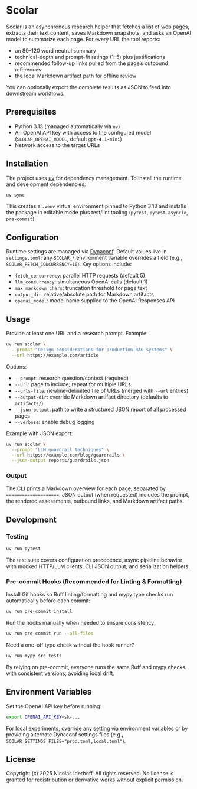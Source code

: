 # Scolar

Scolar is an asynchronous research helper that fetches a list of web pages, extracts their text content, saves Markdown snapshots, and asks an OpenAI model to summarize each page. For every URL the tool reports:

- an 80–120 word neutral summary
- technical-depth and prompt-fit ratings (1–5) plus justifications
- recommended follow-up links pulled from the page’s outbound references
- the local Markdown artifact path for offline review

You can optionally export the complete results as JSON to feed into downstream workflows.

## Prerequisites

- Python 3.13 (managed automatically via `uv`)
- An OpenAI API key with access to the configured model (`SCOLAR_OPENAI_MODEL`, default `gpt-4.1-mini`)
- Network access to the target URLs

## Installation

The project uses [uv](https://github.com/astral-sh/uv) for dependency management. To install the runtime and development dependencies:

```bash
uv sync
```

This creates a `.venv` virtual environment pinned to Python 3.13 and installs the package in editable mode plus test/lint tooling (`pytest`, `pytest-asyncio`, `pre-commit`).

## Configuration

Runtime settings are managed via [Dynaconf](https://www.dynaconf.com/). Default values live in `settings.toml`; any `SCOLAR_*` environment variable overrides a field (e.g., `SCOLAR_FETCH_CONCURRENCY=10`). Key options include:

- `fetch_concurrency`: parallel HTTP requests (default 5)
- `llm_concurrency`: simultaneous OpenAI calls (default 1)
- `max_markdown_chars`: truncation threshold for page text
- `output_dir`: relative/absolute path for Markdown artifacts
- `openai_model`: model name supplied to the OpenAI Responses API

## Usage

Provide at least one URL and a research prompt. Example:

```bash
uv run scolar \
  --prompt "Design considerations for production RAG systems" \
  --url https://example.com/article
```

Options:

- `--prompt`: research question/context (required)
- `--url`: page to include; repeat for multiple URLs
- `--urls-file`: newline-delimited file of URLs (merged with `--url` entries)
- `--output-dir`: override Markdown artifact directory (defaults to `artifacts/`)
- `--json-output`: path to write a structured JSON report of all processed pages
- `--verbose`: enable debug logging

Example with JSON export:

```bash
uv run scolar \
  --prompt "LLM guardrail techniques" \
  --url https://example.com/blog/guardrails \
  --json-output reports/guardrails.json
```

### Output

The CLI prints a Markdown overview for each page, separated by `====================`. JSON output (when requested) includes the prompt, the rendered assessments, outbound links, and Markdown artifact paths.

## Development

### Testing

```bash
uv run pytest
```

The test suite covers configuration precedence, async pipeline behavior with mocked HTTP/LLM clients, CLI JSON output, and serialization helpers.

### Pre-commit Hooks (Recommended for Linting & Formatting)

Install Git hooks so Ruff linting/formatting and mypy type checks run automatically before each commit:

```bash
uv run pre-commit install
```

Run the hooks manually when needed to ensure consistency:

```bash
uv run pre-commit run --all-files
```

Need a one-off type check without the hook runner?

```bash
uv run mypy src tests
```

By relying on pre-commit, everyone runs the same Ruff and mypy checks with consistent versions, avoiding local drift.

## Environment Variables

Set the OpenAI API key before running:

```bash
export OPENAI_API_KEY=sk-...
```

For local experiments, override any setting via environment variables or by providing alternate Dynaconf settings files (e.g., `SCOLAR_SETTINGS_FILES="prod.toml,local.toml"`).

## License

Copyright (c) 2025 Nicolas Iderhoff. All rights reserved. No license is granted for redistribution or derivative works without explicit permission.
